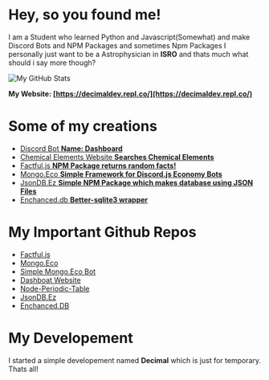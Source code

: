 # Hey, so you found me!

I am a Student who learned Python and Javascript(Somewhat) and make Discord Bots and NPM Packages and sometimes Npm Packages
I personally just want to be a Astrophysician in **ISRO** and thats much what should i say more though?

![My GitHub Stats](https://github-readme-stats.vercel.app/api?username=scientific-guy&count_private=true&show_icons=true&theme=tokyonight)

**My Website: [https://decimaldev.repl.co/](https://decimaldev.repl.co/)**

# Some of my creations
- [Discord Bot **Name: Dashboard**](https://dashboat.repl.co/)
- [Chemical Elements Website **Searches Chemical Elements**](https://chemicalelements.glitch.me/)
- [Factful.js **NPM Package returns random facts!**](https://www.npmjs.com/package/factful.js)
- [Mongo.Eco **Simple Framework for Discord.js Economy Bots**](https://www.npmjs.com/package/mongo.eco)
- [JsonDB.Ez **Simple NPM Package which makes database using JSON Files**](https://www.npmjs.com/package/jsondb.ez)
- [Enchanced.db **Better-sqlite3 wrapper**](https://www.npmjs.com/package/enchanced.db)

# My Important Github Repos
- [Factful.js](https://github.com/Scientific-Guy/Factful.js)
- [Mongo.Eco](https://github.com/Scientific-Guy/mongo.eco)
- [Simple Mongo.Eco Bot](https://github.com/Scientific-Guy/Simple-Mongo.Eco-Bot)
- [Dashboat Website](https://github.com/Scientific-Guy/dashboat)
- [Node-Periodic-Table](https://github.com/Scientific-Guy/node-periodic-table)
- [JsonDB.Ez](https://github.com/Scientific-Guy/jsondb.ez)
- [Enchanced.DB](https://github.com/Scientific-Guy/enchanced.db)

# My Developement

I started a simple developement named **Decimal** which is just for temporary. Thats all!
